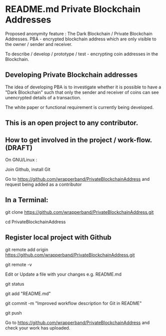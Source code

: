 README.md
Private Blockchain Addresses
============================
Proposed anonymity feature : The Dark Blockchain / Private Blockchain Addresses. 
PBA - encrypted blockchain address which are only visible to the owner / sender and receiver.

To describe / develop / prototype / test - encrypting coin addresses in the Blockchain.

Developing Private Blockchain addresses
---------------------------------------
The idea of developing PBA is to investigate whether it is possible to have a "Dark Blockchain" such that only the sender and receiver of coins can see unencrypted details of a transaction.

The white paper or functional requirement is currently being developed.

This is an open project to any contributor.
-------------------------------------------

How to get involved in the project / work-flow. (DRAFT)
-------------------------------------------------------

On GNU/Linux :

Join Github, install Git

Go to https://github.com/wrapperband/PrivateBlockchainAddress and request being added as a contributor

In a Terminal:
--------------
git clone https://github.com/wrapperband/PrivateBlockchainAddress.git

cd PrivateBlockchainAddress

Register local project with Github
----------------------------------
git remote add origin https://github.com/wrapperband/PrivateBlockchainAddress.git

git remote -v

Edit or Update a file with your changes e.g. README.md

git status

git add "README.md"

git commit -m "Improved workflow description for Git in README"

git push

Go to https://github.com/wrapperband/PrivateBlockchainAddress and check your work has uploaded.